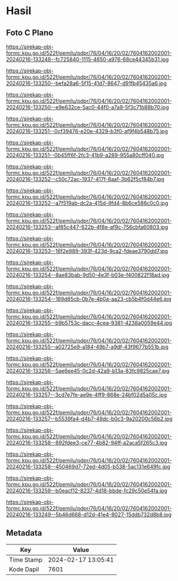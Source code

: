 # Hasil

## Foto C Plano

https://sirekap-obj-formc.kpu.go.id/522f/pemilu/pdpr/76/04/16/20/02/7604162002001-20240216-133248--fc725840-1115-4650-a976-68ce44345b31.jpg

https://sirekap-obj-formc.kpu.go.id/522f/pemilu/pdpr/76/04/16/20/02/7604162002001-20240216-133250--befa28a6-5f15-41d7-8647-d91fb45435a6.jpg

https://sirekap-obj-formc.kpu.go.id/522f/pemilu/pdpr/76/04/16/20/02/7604162002001-20240216-133250--e9e632ce-5ac0-44f0-a7a9-5f3c71b88b70.jpg

https://sirekap-obj-formc.kpu.go.id/522f/pemilu/pdpr/76/04/16/20/02/7604162002001-20240216-133251--0cf39476-e20e-4329-b3f0-af9f4b548b75.jpg

https://sirekap-obj-formc.kpu.go.id/522f/pemilu/pdpr/76/04/16/20/02/7604162002001-20240216-133251--0b45ff6f-2fc3-41b9-a289-955a80cff040.jpg

https://sirekap-obj-formc.kpu.go.id/522f/pemilu/pdpr/76/04/16/20/02/7604162002001-20240216-133252--c50c72ac-1937-417f-8aaf-3b62f5cf84b7.jpg

https://sirekap-obj-formc.kpu.go.id/522f/pemilu/pdpr/76/04/16/20/02/7604162002001-20240216-133252--a7f519ab-dc2a-415d-9fd4-8b6ce586c0c0.jpg

https://sirekap-obj-formc.kpu.go.id/522f/pemilu/pdpr/76/04/16/20/02/7604162002001-20240216-133253--af85c447-622b-4f8e-af9c-756cbfa60803.jpg

https://sirekap-obj-formc.kpu.go.id/522f/pemilu/pdpr/76/04/16/20/02/7604162002001-20240216-133253--16f2e989-393f-423d-9ca2-fdeae3790dd7.jpg

https://sirekap-obj-formc.kpu.go.id/522f/pemilu/pdpr/76/04/16/20/02/7604162002001-20240216-133254--8ae83bab-9d50-4e3f-b03e-f400822f18ad.jpg

https://sirekap-obj-formc.kpu.go.id/522f/pemilu/pdpr/76/04/16/20/02/7604162002001-20240216-133254--189d85cb-0b7e-4b0a-aa23-cb5b4f0d44e6.jpg

https://sirekap-obj-formc.kpu.go.id/522f/pemilu/pdpr/76/04/16/20/02/7604162002001-20240216-133255--b9b5753c-dacc-4cea-9381-4238a0059e44.jpg

https://sirekap-obj-formc.kpu.go.id/522f/pemilu/pdpr/76/04/16/20/02/7604162002001-20240216-133255--a02725e9-a184-49b7-a9df-43f9677b551b.jpg

https://sirekap-obj-formc.kpu.go.id/522f/pemilu/pdpr/76/04/16/20/02/7604162002001-20240216-133256--5ae6ee45-0c2d-42a9-b13a-83fc9825cae7.jpg

https://sirekap-obj-formc.kpu.go.id/522f/pemilu/pdpr/76/04/16/20/02/7604162002001-20240216-133257--3cd7e7fe-ae9e-4ff9-868e-24bf02d5a05c.jpg

https://sirekap-obj-formc.kpu.go.id/522f/pemilu/pdpr/76/04/16/20/02/7604162002001-20240216-133257--b5539fa4-d4b7-49dc-b0c3-9a20200c56b2.jpg

https://sirekap-obj-formc.kpu.go.id/522f/pemilu/pdpr/76/04/16/20/02/7604162002001-20240216-133258--892fdee3-ce77-4b82-94ff-a2aca5f265c3.jpg

https://sirekap-obj-formc.kpu.go.id/522f/pemilu/pdpr/76/04/16/20/02/7604162002001-20240216-133258--450469d7-72ed-4d05-b538-5ac131e649fc.jpg

https://sirekap-obj-formc.kpu.go.id/522f/pemilu/pdpr/76/04/16/20/02/7604162002001-20240216-133259--b0eacf12-8237-4d18-bbde-fc29c50e54fa.jpg

https://sirekap-obj-formc.kpu.go.id/522f/pemilu/pdpr/76/04/16/20/02/7604162002001-20240216-133249--5b46d668-d12d-41e4-8027-15ddb732d8b8.jpg


## Metadata

| Key        | Value               |
| ---------- | ------------------- |
| Time Stamp | 2024-02-17 13:05:41 |
| Kode Dapil | 7601                |



